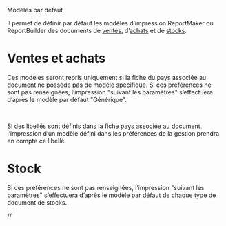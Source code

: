 






Modèles par défaut




Il permet de définir par défaut les modèles d’impression ReportMaker ou ReportBuilder des documents de [ventes](OngletModelesVentes.htm), d’[achats](OngletModelesAchats.htm) et de [stocks](OngletModelesStocks.htm).


# Ventes et achats


Ces modèles seront repris uniquement si la fiche du pays associée au document ne possède pas de modèle spécifique. Si ces préférences ne sont pas renseignées, l’impression "suivant les paramètres" s’effectuera d’après le modèle par défaut "Générique".


 


Si des libellés sont définis dans la fiche pays associée au document, l’impression d’un modèle défini dans les préférences de la gestion prendra en compte ce libellé.


# Stock


Si ces préférences ne sont pas renseignées, l’impression "suivant les paramètres" s’effectuera d’après le modèle par défaut de chaque type de document de stocks.



//<![CDATA[
 if( typeof( FilePopupInit ) != 'function' ) FilePopupInit = new Function();
 FilePopupInit('a1');
 FilePopupInit('a2');
 FilePopupInit('a3');
//]]>

